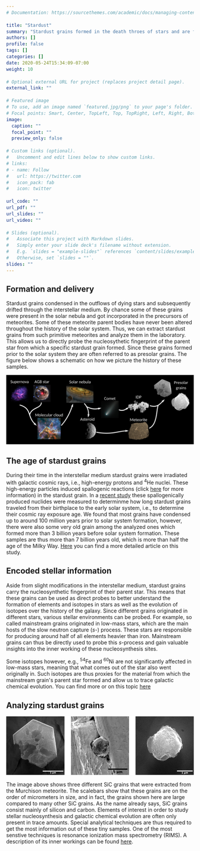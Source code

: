 ```yaml
---
# Documentation: https://sourcethemes.com/academic/docs/managing-content/

title: "Stardust"
summary: "Stardust grains formed in the death throes of stars and are found in meteorites. These grains represent invaluable samples to study astrophysics with hands-on samples in the laboratory."
authors: []
profile: false
tags: []
categories: []
date: 2020-05-24T15:34:09-07:00
weight: 10

# Optional external URL for project (replaces project detail page).
external_link: ""

# Featured image
# To use, add an image named `featured.jpg/png` to your page's folder.
# Focal points: Smart, Center, TopLeft, Top, TopRight, Left, Right, BottomLeft, Bottom, BottomRight.
image:
  caption: ""
  focal_point: ""
  preview_only: false

# Custom links (optional).
#   Uncomment and edit lines below to show custom links.
# links:
# - name: Follow
#   url: https://twitter.com
#   icon_pack: fab
#   icon: twitter

url_code: ""
url_pdf: ""
url_slides: ""
url_video: ""

# Slides (optional).
#   Associate this project with Markdown slides.
#   Simply enter your slide deck's filename without extension.
#   E.g. `slides = "example-slides"` references `content/slides/example-slides.md`.
#   Otherwise, set `slides = ""`.
slides: ""
---
```


## Formation and delivery

Stardust grains condensed in the outflows of dying stars and subsequently drifted through the interstellar medium. By chance some of these grains were present in the solar nebula and got incorporated in the precursors of meteorites. Some of these meteorite parent bodies have never been altered throughout the history of the solar system. Thus, we can extract stardust grains from such primitive meteorites and analyze them in the laboratory. This allows us to directly probe the nucleosythetic fingerprint of the parent star from which a specific stardust grain formed. Since these grains formed prior to the solar system they are often referred to as presolar grains. The figure below shows a schematic on how we picture the history of these samples.

![Origin of Stardust Grains](/img/projects/stardust/presolar_grains_origin_1600.png)


## The age of stardust grains

During their time in the interstellar medium stardust grains were irradiated with galactic cosmic rays, i.e., high-energy protons and <sup>4</sup>He nuclei. These high-energy particles induced spallogenic reactions (click [here](/project/cosnucs/) for more information) in the stardust grain. In a <a href="https://doi.org/10.1073/pnas.1904573117" target="_blank">recent study</a> these spallogenically produced nuclides were measured to determinme how long stardust grains traveled from their birthplace to the early solar system, i.e., to determine their cosmic ray exposure age. We found that most grains have condensed up to around 100 million years prior to solar system formation, however, there were also some very old grain among the analyzed ones which formed more than 3 billion years before solar system formation. These samples are thus more than 7 billion years old, which is more than half the age of the Milky Way. <a href="https://doi.org/10.1073/pnas.1904573117" target="_blank">Here</a> you can find a more detailed article on this study.


## Encoded stellar information

Aside from slight modifications in the interstellar medium, stardust grains carry the nucleosynthetic fingerprint of their parent star. This means that these grains can be used as direct probes to better understand the formation of elements and isotopes in stars as well as the evolution of isotopes over the history of the galaxy. Since different grains originated in different stars, various stellar environments can be probed. For example, so called mainstream grains originated in low-mass stars, which are the main hosts of the slow neutron capture (*s*-) process. These stars are responsible for producing around half of all elements heavier than iron. Mainstream grains can thus be directly used to probe this *s*-process and gain valuable insights into the inner working of these nucleosynthesis sites.

Some isotopes however, e.g., <sup>54</sup>Fe and <sup>60</sup>Ni are not significantly affected in low-mass stars, meaning that what comes out of the star also went originally in. Such isotopes are thus proxies for the material from which the mainstream grain's parent star formed and allow us to trace galactic chemical evolution. You can find more or on this topic [here](/project/gce)

## Analyzing stardust grains
![SiC Stardust Grains](/img/projects/stardust/sic_grains_compilation.png)

The image above shows three different SiC grains that were extracted from the Murchison meteorite. The scalebars show that these grains are on the order of micrometers in size, and in fact, the grains shown here are large compared to many other SiC grains. As the name already says, SiC grains consist mainly of silicon and carbon. Elements of interest in order to study stellar nucleosynthesis and galactic chemical evolution are often only present in trace amounts. Special analytical techniques are thus required to get the most information out of these tiny samples. One of the most senstive techniques is resonance ionization mass spectrometry (RIMS). A description of its inner workings can be found [here](/project/rims).